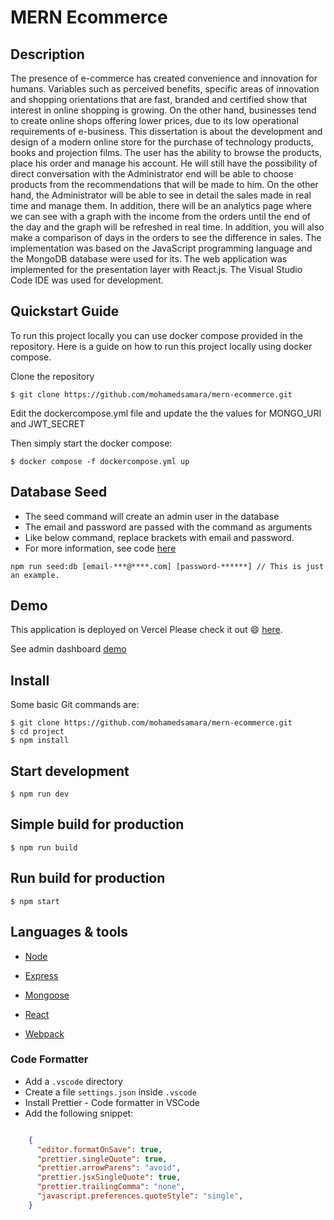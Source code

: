 
# MERN Ecommerce

## Description

The presence of e-commerce has created convenience and innovation for humans. Variables such as perceived benefits, 
specific areas of innovation and shopping orientations that are fast, branded and certified show that interest in online shopping is growing. 
On the other hand, businesses tend to create online shops offering lower prices, due to its low operational requirements of e-business.
This dissertation is about the development and design of a modern online store for the purchase of technology products, books and projection films.
The user has the ability to browse the products, place his order and manage his account. 
He will still have the possibility of direct conversation with the Administrator end will be able to choose products from the recommendations that will be made to him. On the other hand,
the Administrator will be able to see in detail the sales made in real time and manage them. In addition, 
there will be an analytics page where we can see with a graph with the income from the orders until the end of the day and the graph will be refreshed in real time.
In addition, you will also make a comparison of days in the orders to see the difference in sales.
The implementation was based on the JavaScript programming language and the MongoDB database were used for its.
The web application was implemented for the presentation layer with React.js. The Visual Studio Code IDE was used for development.

## Quickstart Guide

To run this project locally you can use docker compose provided in the repository. Here is a guide on how to run this project locally using docker compose.

Clone the repository
```
$ git clone https://github.com/mohamedsamara/mern-ecommerce.git
```

Edit the dockercompose.yml file and update the the values for MONGO_URI and JWT_SECRET

Then simply start the docker compose:
```
$ docker compose -f dockercompose.yml up
```

## Database Seed

* The seed command will create an admin user in the database
* The email and password are passed with the command as arguments
* Like below command, replace brackets with email and password. 
* For more information, see code [here](server/utils/seed.js)

```
npm run seed:db [email-***@****.com] [password-******] // This is just an example.
```

## Demo

This application is deployed on Vercel Please check it out :smile: [here](https://mern-store-gold.vercel.app).

See admin dashboard [demo](https://mernstore-bucket.s3.us-east-2.amazonaws.com/admin.mp4)

## Install

Some basic Git commands are:

```
$ git clone https://github.com/mohamedsamara/mern-ecommerce.git
$ cd project
$ npm install
```

## Start development

```
$ npm run dev
```

## Simple build for production

```
$ npm run build
```

## Run build for production

```
$ npm start
```


## Languages & tools

- [Node](https://nodejs.org/en/)

- [Express](https://expressjs.com/)

- [Mongoose](https://mongoosejs.com/)

- [React](https://reactjs.org/)

- [Webpack](https://webpack.js.org/)


### Code Formatter

- Add a `.vscode` directory
- Create a file `settings.json` inside `.vscode`
- Install Prettier - Code formatter in VSCode
- Add the following snippet:  

```json

    {
      "editor.formatOnSave": true,
      "prettier.singleQuote": true,
      "prettier.arrowParens": "avoid",
      "prettier.jsxSingleQuote": true,
      "prettier.trailingComma": "none",
      "javascript.preferences.quoteStyle": "single",
    }

```
